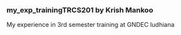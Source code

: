 ### my_exp_trainingTRCS201 by Krish Mankoo
My experience in 3rd semester training at GNDEC ludhiana
